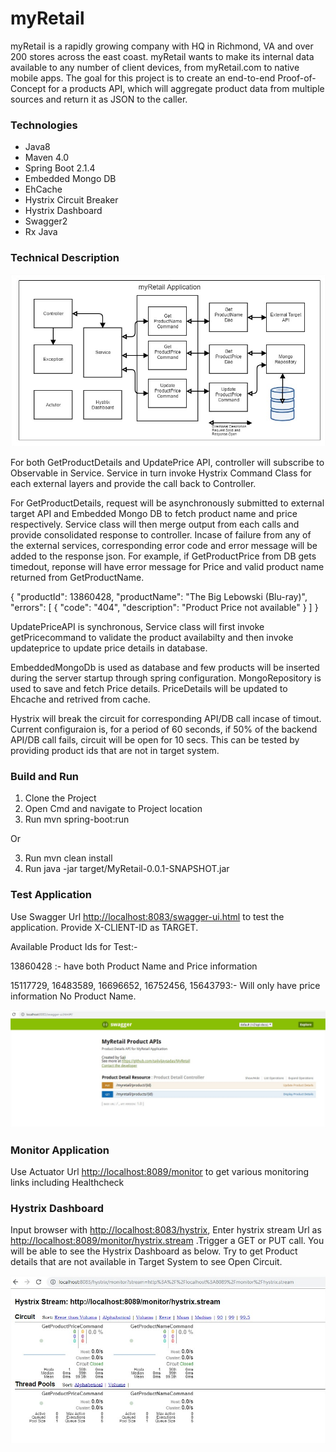 # myRetail
myRetail is a rapidly growing company with HQ in Richmond, VA and over 200 stores across the east coast. myRetail wants to make its internal data available to any number of client devices, from myRetail.com to native mobile apps. 
The goal for this project is to create an end-to-end Proof-of-Concept for a products API, which will aggregate product data from multiple sources and return it as JSON to the caller.

### Technologies

* Java8
* Maven 4.0
* Spring Boot 2.1.4
* Embedded Mongo DB
* EhCache
* Hystrix Circuit Breaker
* Hystrix Dashboard
* Swagger2
* Rx Java

### Technical Description

![Arch](/src/main/resources/static/arch.png)

For both GetProductDetails and UpdatePrice API, controller will subscribe to Observable in Service. Service in turn invoke Hystrix Command Class for each external layers and provide the call back to Controller.

For GetProductDetails, request will be asynchronously submitted to external target API and Embedded Mongo DB to fetch product name and  price respectively. Service class will then merge output from each calls and provide consolidated response to controller. Incase of failure from any of the external services, corresponding error code and error message will be added to the response json. For example, if GetProductPrice from DB gets timedout, reponse will have error message for Price and valid product name returned from GetProductName.

{
  "productId": 13860428,
  "productName": "The Big Lebowski (Blu-ray)",
  "errors": [
    {
      "code": "404",
      "description": "Product Price not available"
    }
  ]
}

UpdatePriceAPI is synchronous, Service class will first invoke getPricecommand to validate the product availabilty and then invoke updateprice to update price details in database.

EmbeddedMongoDb is used as database and few products will be inserted during the server startup through spring configuration. MongoRepository is used to save and fetch Price details. PriceDetails will be updated to Ehcache and retrived from cache.

Hystrix will break the circuit for corresponding API/DB call incase of timout. Current configuraion is, for a period of 60 seconds, if 50% of the backend API/DB call fails, circuit will be open for 10 secs. This can be tested by providing product ids that are not in target system.

### Build and Run

1. Clone the Project
2. Open Cmd and navigate to Project location
3. Run mvn spring-boot:run

Or 

3. Run mvn clean install
4. Run java -jar target/MyRetail-0.0.1-SNAPSHOT.jar

### Test Application

Use Swagger Url <http://localhost:8083/swagger-ui.html> to test the application. Provide X-CLIENT-ID as TARGET.

Available Product Ids for Test:-

13860428 :- have both Product Name and Price information

15117729, 16483589, 16696652, 16752456, 15643793:- Will only have price information No Product Name.

![Hystrix](/src/main/resources/static/swagger.png)

### Monitor Application

Use Actuator Url <http://localhost:8089/monitor> to get various monitoring links including Healthcheck

### Hystrix Dashboard

Input browser with <http://localhost:8083/hystrix>, Enter hystrix stream Url as <http://localhost:8089/monitor/hystrix.stream> .Trigger a GET or PUT call. You will be able to see the Hystrix Dashboard as below. Try to get Product details that are not available in Target System to see Open Circuit.

![Hystrix](/src/main/resources/static/hystrix.png)










